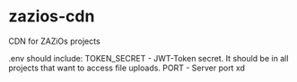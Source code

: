 # zazios-cdn
 CDN for ZAZiOs projects

.env should include: 
TOKEN_SECRET - JWT-Token secret. It should be in all projects that want to access file uploads.
PORT - Server port xd